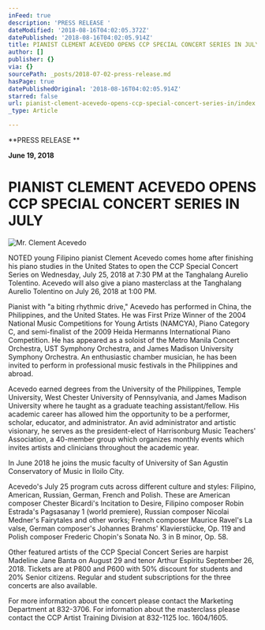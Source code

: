 ```yaml
---
inFeed: true
description: 'PRESS RELEASE '
dateModified: '2018-08-16T04:02:05.372Z'
datePublished: '2018-08-16T04:02:05.914Z'
title: PIANIST CLEMENT ACEVEDO OPENS CCP SPECIAL CONCERT SERIES IN JULY
author: []
publisher: {}
via: {}
sourcePath: _posts/2018-07-02-press-release.md
hasPage: true
datePublishedOriginal: '2018-08-16T04:02:05.914Z'
starred: false
url: pianist-clement-acevedo-opens-ccp-special-concert-series-in/index.html
_type: Article

---
```

**PRESS RELEASE **

**June 19, 2018**

# **PIANIST CLEMENT ACEVEDO OPENS CCP SPECIAL CONCERT SERIES IN JULY**
![Mr. Clement Acevedo](https://s3-us-west-2.amazonaws.com/the-grid-img/p/469256eb6e3b88fc1806430c9eb85f26455256f9.jpg)

NOTED young Filipino pianist Clement Acevedo comes home after finishing his piano studies in the United States to open the CCP Special Concert Series on Wednesday, July 25, 2018 at 7:30 PM at the Tanghalang Aurelio Tolentino. Acevedo will also give a piano masterclass at the Tanghalang Aurelio Tolentino on July 26, 2018 at 1:00 PM.

Pianist with "a biting rhythmic drive," Acevedo has performed in China, the Philippines, and the United States. He was First Prize Winner of the 2004 National Music Competitions for Young Artists (NAMCYA), Piano Category C, and semi-finalist of the 2009 Heida Hermanns International Piano Competition. He has appeared as a soloist of the Metro Manila Concert Orchestra, UST Symphony Orchestra, and James Madison University Symphony Orchestra. An enthusiastic chamber musician, he has been invited to perform in professional music festivals in the Philippines and abroad.

Acevedo earned degrees from the University of the Philippines, Temple University, West Chester University of Pennsylvania, and James Madison University where he taught as a graduate teaching assistant/fellow. His academic career has allowed him the opportunity to be a performer, scholar, educator, and administrator. An avid administrator and artistic visionary, he serves as the president-elect of Harrisonburg Music Teachers' Association, a 40-member group which organizes monthly events which invites artists and clinicians throughout the academic year.

In June 2018 he joins the music faculty of University of San Agustin Conservatory of Music in Iloilo City.

Acevedo's July 25 program cuts across different culture and styles: Filipino, American, Russian, German, French and Polish. These are American composer Chester Bicardi's Incitation to Desire, Filipino composer Robin Estrada's Pagsasanay 1 (world premiere), Russian composer Nicolai Medner's Fairytales and other works; French composer Maurice Ravel's La valse, German composer's Johannes Brahms' Klavierstücke, Op. 119 and Polish composer Frederic Chopin's Sonata No. 3 in B minor, Op. 58\.

Other featured artists of the CCP Special Concert Series are harpist Madeline Jane Banta on August 29 and tenor Arthur Espiritu September 26, 2018\. Tickets are at P800 and P600 with 50% discount for students and 20% Senior citizens. Regular and student subscriptions for the three concerts are also available.

For more information about the concert please contact the Marketing Department at 832-3706\. For information about the masterclass please contact the CCP Artist Training Division at 832-1125 loc. 1604/1605\.